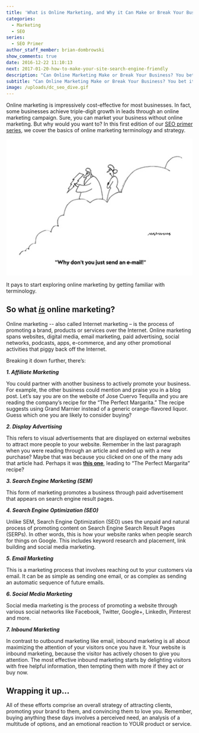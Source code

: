 ```yaml
---
title: 'What is Online Marketing, and Why it Can Make or Break Your Business'
categories:
  - Marketing
  - SEO
series:
  - SEO Primer
author_staff_member: brian-dombrowski
show_comments: true
date: 2016-12-22 11:10:13
next: 2017-01-20-how-to-make-your-site-search-engine-friendly
description: "Can Online Marketing Make or Break Your Business? You bet it can."
subtitle: "Can Online Marketing Make or Break Your Business? You bet it can."
image: /uploads/dc_seo_dive.gif
---
```


Online marketing is impressively cost-effective for most businesses. In fact, some businesses achieve triple-digit growth in leads through an online marketing campaign. Sure, you can market your business without online marketing. But why would you want to? In this first edition of our [SEO primer series](/seo-primer-series), we cover the basics of online marketing terminology and strategy.

![](/uploads/versions/why-don-t-you-just-send-an-e-mail-cartoon-prints-i8639641---x----1042-763x---.jpg)

It pays to start exploring online marketing by getting familiar with terminology.

## So what ***<u>is</u>*** online marketing?

Online marketing -- also called Internet marketing – is the process of promoting a brand, products or services over the Internet. Online marketing spans websites, digital media, email marketing, paid advertising, social networks, podcasts, apps, e-commerce, and any other promotional activities that piggy back off the Internet.

Breaking it down further, there’s:

***1. Affiliate Marketing***

You could partner with another business to actively promote your business. For example, the other business could mention and praise you in a blog post. Let’s say you are on the website of Jose Cuervo Tequilla and you are reading the company’s recipe for the “The Perfect Margarita.” The recipe suggests using Grand Marnier instead of a generic orange-flavored liquor. Guess which one you are likely to consider buying?

***2. Display Advertising***

This refers to visual advertisements that are displayed on external websites to attract more people to your website. Remember in the last paragraph when you were reading through an article and ended up with a new purchase? Maybe that was because you clicked on one of the many ads that article had. Perhaps it was **<u>this one</u>**, leading to “The Perfect Margarita” recipe?

***3. Search Engine Marketing (SEM)***

This form of marketing promotes a business through paid advertisement that appears on search engine result pages.

***4. Search Engine Optimization (SEO)***

Unlike SEM, Search Engine Optimization (SEO) uses the unpaid and natural process of promoting content on Search Engine Search Result Pages (SERPs). In other words, this is how your website ranks when people search for things on Google. This includes keyword research and placement, link building and social media marketing.

***5. Email Marketing***

This is a marketing process that involves reaching out to your customers via email. It can be as simple as sending one email, or as complex as sending an automatic sequence of future emails.

***6. Social Media Marketing***

Social media marketing is the process of promoting a website through various social networks like Facebook, Twitter, Google+, LinkedIn, Pinterest and more.

***7. Inbound Marketing***

In contrast to outbound marketing like email, inbound marketing is all about maximizing the attention of your visitors once you have it. Your website is inbound marketing, because the visitor has actively chosen to give you attention. The most effective inbound marketing starts by delighting visitors with free helpful information, then tempting them with more if they act or buy now.

## Wrapping it up…

All of these efforts comprise an overall strategy of attracting clients, promoting your brand to them, and convincing them to love you. Remember, buying anything these days involves a perceived need, an analysis of a multitude of options, and an emotional reaction to YOUR product or service.